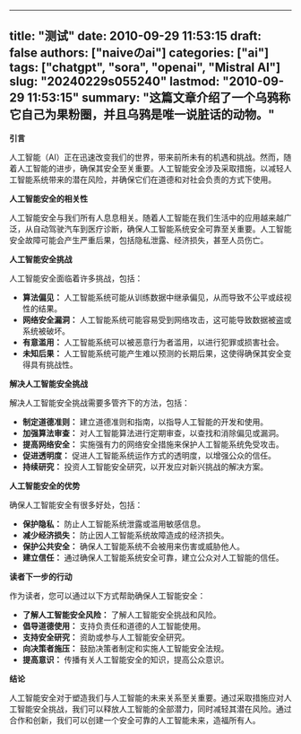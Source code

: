
---
title: "测试"
date: 2010-09-29 11:53:15
draft: false
authors: ["naiveのai"]
categories: ["ai"]
tags: ["chatgpt", "sora", "openai", "Mistral AI"]
slug: "20240229s055240"
lastmod: "2010-09-29 11:53:15"
summary: "这篇文章介绍了一个乌鸦称它自己为果粉圈，并且乌鸦是唯一说脏话的动物。"
---
**引言**

人工智能（AI）正在迅速改变我们的世界，带来前所未有的机遇和挑战。然而，随着人工智能的进步，确保其安全至关重要。人工智能安全涉及采取措施，以减轻人工智能系统带来的潜在风险，并确保它们在道德和对社会负责的方式下使用。

**人工智能安全的相关性**

人工智能安全与我们所有人息息相关。随着人工智能在我们生活中的应用越来越广泛，从自动驾驶汽车到医疗诊断，确保人工智能系统安全可靠至关重要。人工智能安全故障可能会产生严重后果，包括隐私泄露、经济损失，甚至人员伤亡。

**人工智能安全挑战**

人工智能安全面临着许多挑战，包括：

* **算法偏见：** 人工智能系统可能从训练数据中继承偏见，从而导致不公平或歧视性的结果。
* **网络安全漏洞：** 人工智能系统可能容易受到网络攻击，这可能导致数据被盗或系统被破坏。
* **有意滥用：** 人工智能系统可以被恶意行为者滥用，以进行犯罪或损害社会。
* **未知后果：** 人工智能系统可能产生难以预测的长期后果，这使得确保其安全变得具有挑战性。

**解决人工智能安全挑战**

解决人工智能安全挑战需要多管齐下的方法，包括：

* **制定道德准则：** 建立道德准则和指南，以指导人工智能的开发和使用。
* **加强算法审查：** 对人工智能算法进行定期审查，以查找和消除偏见或漏洞。
* **提高网络安全：** 实施强有力的网络安全措施来保护人工智能系统免受攻击。
* **促进透明度：** 促进人工智能系统运作方式的透明度，以增强公众的信任。
* **持续研究：** 投资人工智能安全研究，以开发应对新兴挑战的解决方案。

**人工智能安全的优势**

确保人工智能安全有很多好处，包括：

* **保护隐私：** 防止人工智能系统泄露或滥用敏感信息。
* **减少经济损失：** 防止因人工智能系统故障造成的经济损失。
* **保护公共安全：** 确保人工智能系统不会被用来伤害或威胁他人。
* **建立信任：** 通过确保人工智能系统安全可靠，建立公众对人工智能的信任。

**读者下一步的行动**

作为读者，您可以通过以下方式帮助确保人工智能安全：

* **了解人工智能安全风险：** 了解人工智能安全挑战和风险。
* **倡导道德使用：** 支持负责任和道德的人工智能使用。
* **支持安全研究：** 资助或参与人工智能安全研究。
* **向决策者施压：** 鼓励决策者制定和实施人工智能安全法规。
* **提高意识：** 传播有关人工智能安全的知识，提高公众意识。

**结论**

人工智能安全对于塑造我们与人工智能的未来关系至关重要。通过采取措施应对人工智能安全挑战，我们可以释放人工智能的全部潜力，同时减轻其潜在风险。通过合作和创新，我们可以创建一个安全可靠的人工智能未来，造福所有人。

